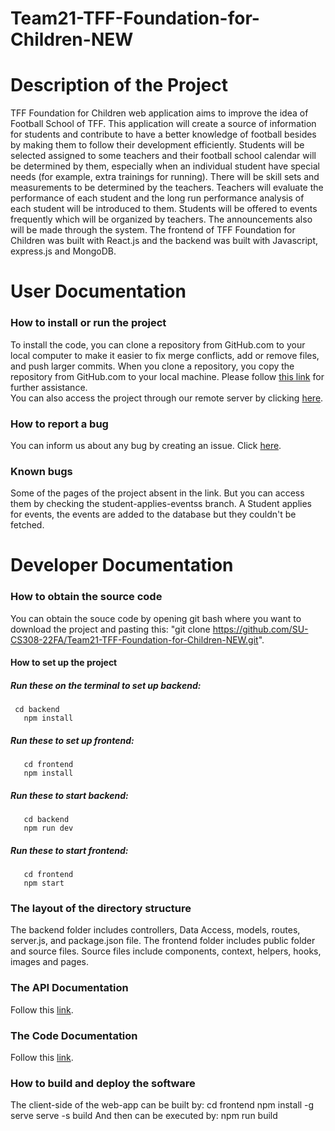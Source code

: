 # Team21-TFF-Foundation-for-Children-NEW

# Description of the Project
TFF Foundation for Children web application aims to improve the idea of Football School of TFF. This application will create a source of information for students and contribute to have a better knowledge of football besides by making them to follow their development efficiently. Students will be selected assigned to some teachers and their football school calendar will be determined by them, especially when an individual student have special needs (for example, extra trainings for running). There will be skill sets and measurements to be determined by the teachers. Teachers will evaluate the performance of each student and the long run performance analysis of each student will be introduced to them. Students will be offered to events frequently which will be organized by teachers. The announcements also will be
made through the system. 
The frontend of TFF Foundation for Children was built with React.js and the backend was built with Javascript, express.js and MongoDB.

# User Documentation
   ### How to install or run the project
   To install the code, you can clone a repository from GitHub.com to your local computer to make it easier to fix merge conflicts, add or remove files, and push        larger commits. When you clone a repository, you copy the repository from GitHub.com to your local machine. Please follow [this link](https://docs.github.com/en/repositories/creating-and-managing-repositories/cloning-a-repository#cloning-a-repository)                            for further assistance. 
   <br />
   You can also access the project through our remote server by clicking [here](https://frontend-tfffc.vercel.app/).
   <br />
   ### How to report a bug
   You can inform us about any bug by creating an issue. Click [here](https://github.com/SU-CS308-22FA/Team21-TFF-Foundation-for-Children-NEW/issues).
   ### Known bugs
   Some of the pages of the project absent in the link. But you can access them by checking the student-applies-eventss branch.
   A Student applies for events, the events are added to the database but they couldn't be fetched.
   
   
# Developer Documentation
   ### How to obtain the source code
   You can obtain the souce code by opening git bash where you want to download the project and pasting this:
   "git clone https://github.com/SU-CS308-22FA/Team21-TFF-Foundation-for-Children-NEW.git".
   
   #### How to set up the project
   ##### Run these on the terminal to set up backend:
   	 cd backend
       npm install
   ##### Run these to set up frontend:
       cd frontend
       npm install
   ##### Run these to start backend:
       cd backend
       npm run dev
   ##### Run these to start frontend:
       cd frontend
       npm start
   ### The layout of the directory structure
   The backend folder includes controllers, Data Access, models, routes, server.js, and package.json file.
   The frontend folder includes public folder and source files. Source files include components, context, helpers,        hooks,        images and pages.
   ### The API Documentation
   
   Follow this [link](https://docs.google.com/document/d/e/2PACX-1vSqfLWR0hk5RT7aSSKlmuzUKv9t6kWk1XmvHh8UxuT7wU5En5WGVmMyD5dM4lIYzje8KrkQbMG4SiS0/pub).
   <br />
   
   ### The Code Documentation
   Follow this [link](https://docs.google.com/document/d/e/2PACX-1vSpyxwfpNJ9Dx5MdCeeBII8AHnLhDKPaB_mb1mX2fkJ4cTWWJXdWA9chI63jFQ5uc1N5Wb-BB717cZF/pub).



       
   ### How to build and deploy the software
   The client-side of the web-app can be built by:
      cd frontend
      npm install -g serve
      serve -s build
   And then can be executed by:
      npm run build
